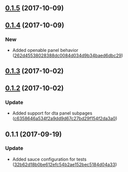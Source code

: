 <a name="0.1.5"></a>
## [0.1.5](https://github.com/advanced-rest-client/arc-settings-panel/compare/0.1.4...0.1.5) (2017-10-09)




<a name="0.1.4"></a>
## [0.1.4](https://github.com/advanced-rest-client/arc-settings-panel/compare/0.1.3...0.1.4) (2017-10-09)


### New

* Added openable panel behavior ([262d45538028388dc0084d034d9b34baed6dbc29](https://github.com/advanced-rest-client/arc-settings-panel/commit/262d45538028388dc0084d034d9b34baed6dbc29))



<a name="0.1.3"></a>
## [0.1.3](https://github.com/advanced-rest-client/arc-settings-panel/compare/0.1.2...0.1.3) (2017-10-02)




<a name="0.1.2"></a>
## [0.1.2](https://github.com/advanced-rest-client/arc-settings-panel/compare/0.1.1...0.1.2) (2017-10-02)


### Update

* Added support for dta panel subpages ([c6358646a534f2a9dd9d67c27bd29f154f2da3a0](https://github.com/advanced-rest-client/arc-settings-panel/commit/c6358646a534f2a9dd9d67c27bd29f154f2da3a0))



<a name="0.1.1"></a>
## 0.1.1 (2017-09-19)


### Update

* Added sauce configuration for tests ([32b62d18b0be612efc54b2ae152bec5184d04a33](https://github.com/advanced-rest-client/arc-settings-panel/commit/32b62d18b0be612efc54b2ae152bec5184d04a33))



